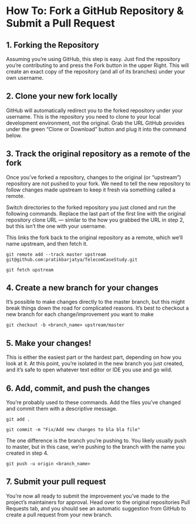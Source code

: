 # How To: Fork a GitHub Repository & Submit a Pull Request

## 1. Forking the Repository
Assuming you’re using GitHub, this step is easy. 
Just find the repository you’re contributing to and press the Fork button in the upper Right. 
This will create an exact copy of the repository (and all of its branches) under your own username.

## 2. Clone your new fork locally
GitHub will automatically redirect you to the forked repository under your username. 
This is the repository you need to clone to your local development environment, not the original. 
Grab the URL GitHub provides under the green “Clone or Download” button and plug it into the command below.

## 3. Track the original repository as a remote of the fork
Once you’ve forked a repository, changes to the original (or “upstream”) repository are not pushed to your fork. 
We need to tell the new repository to follow changes made upstream to keep it fresh via something called a remote.

Switch directories to the forked repository you just cloned and run the following commands. 
Replace the last part of the first line with the original repository clone URL 
— similar to the how you grabbed the URL in step 2, but this isn’t the one with your username.

This links the fork back to the original repository as a remote, which we’ll name upstream, and then fetch it.

```git remote add --track master upstream git@github.com:pratikbarjatya/TelecomCaseStudy.git```

```git fetch upstream```

## 4. Create a new branch for your changes
It’s possible to make changes directly to the master branch, but this might break things down the road for complicated reasons.
It’s best to checkout a new branch for each change/improvement you want to make

```git checkout -b <branch_name> upstream/master```

## 5. Make your changes!
This is either the easiest part or the hardest part, depending on how you look at it. 
At this point, you’re isolated in the new branch you just created, and it’s safe to open whatever text editor or IDE you use and go wild.

## 6. Add, commit, and push the changes
You’re probably used to these commands. Add the files you’ve changed and commit them with a descriptive message.

```git add .```

```git commit -m "Fix/Add new changes to bla bla file"```

The one difference is the branch you’re pushing to. You likely usually push to master, 
but in this case, we’re pushing to the branch with the name you created in step 4.

```git push -u origin <branch_name>```

## 7. Submit your pull request
You’re now all ready to submit the improvement you’ve made to the project’s maintainers for approval.
Head over to the original repositories Pull Requests tab,
and you should see an automatic suggestion from GitHub to create a pull request from your new branch.
